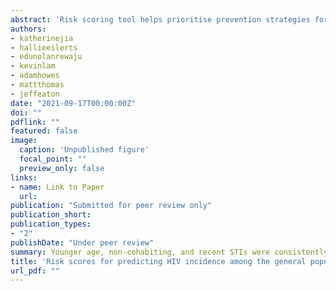 ```yaml
---
abstract: 'Risk scoring tool helps prioritise prevention strategies for people most-at-risk of acquiring HIV. Several HIV risk scores have been developed for the sub-Saharan contexts and their accuracy and efficiency need to be summarised. We systematically searched nine databases for studies that developed and/or validated HIV risk scores among the general population in sub-Saharan Africa. We used random-effect meta-analysis to summarise adjusted and crude hazard ratios for prognostic factors, and the area under the receiver-operating characteristic curve (AUC-ROC) to quantify predictive performance. From 1563 initial search records, we identified 14 risk scores from 13 studies. Consistently identified prognostic factors among women were age under 25 (pooled adjusted hazard ratio: 1.62 [95% Confidence Interval: 1.17, 2.23]), single/not cohabiting with primary partners (2.33 [1.73, 3.13]) and having sexually transmitted infections (STIs) (HSV-2: 1.67 [1.34, 2.09]; curable STIs: 1.45 [1.17; 1.79]). Among AGYW only STIs were consistently identified, but studies were limited (n=3). The AUC-ROC ranged from 0.56 to 0.79 on the model development sets. Only the VOICE score was externally validated by multiple studies, with pooled AUC-ROC 0.612 [0.570, 0.654] (I2: 70.10%). In conclusion, younger age, non-cohabiting, and recent STIs were consistently identified as predicting future HIV infection. Given the heterogeneous context and baseline prevalence, HIV risk scores had only low to moderate discriminatory ability to predict future infection and uncertain generalisability outside of study populations. Further evidence on the importance of specific factors and data outside high-risk study populations will help inform optimal implementation in HIV programmes.'
authors:
- katherinejia
- hallieeilerts
- edunolanrewaju
- kevinlam
- adamhowes
- mattthomas
- jeffeaton
date: "2021-09-17T00:00:00Z"
doi: ""
pdflink: ""
featured: false
image:
  caption: 'Unpublished figure'
  focal_point: ""
  preview_only: false
links:
- name: Link to Paper
  url: 
publication: "Submitted for peer review only"
publication_short: 
publication_types:
- "2"
publishDate: "Under peer review"
summary: Younger age, non-cohabiting, and recent STIs were consistently identified as predicting future HIV infection for women in sub-Saharan African settings. Given the heterogeneous context and baseline prevalence, HIV risk scores had only low to moderate discriminatory ability to predict future infection. Further evidence on the importance of specific factors and data outside high-risk study populations will help inform optimal implementation in HIV programmes.
title: 'Risk scores for predicting HIV incidence among the general population in sub-Saharan Africa: a systematic review and meta-analysis'
url_pdf: ""
---
```

